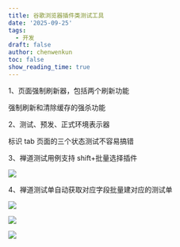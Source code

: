 ```yaml
---
title: 谷歌浏览器插件类测试工具
date: '2025-09-25'
tags:
  - 开发
draft: false
author: chenwenkun
toc: false
show_reading_time: true
---
```

1、页面强制刷新器，包括两个刷新功能

强制刷新和清除缓存的强杀功能

2、测试、预发、正式环境表示器

标识 tab 页面的三个状态测试不容易搞错

3、禅道测试用例支持 shift+批量选择插件

![](https://prod-files-secure.s3.us-west-2.amazonaws.com/c205fb54-92b2-4987-8be3-972b67d27acc/7ca8990d-2ef0-4ad6-8256-c807dbb8b3d5/image.png?X-Amz-Algorithm=AWS4-HMAC-SHA256&X-Amz-Content-Sha256=UNSIGNED-PAYLOAD&X-Amz-Credential=ASIAZI2LB466WCL3YOXC%2F20250925%2Fus-west-2%2Fs3%2Faws4_request&X-Amz-Date=20250925T122132Z&X-Amz-Expires=3600&X-Amz-Security-Token=IQoJb3JpZ2luX2VjEOz%2F%2F%2F%2F%2F%2F%2F%2F%2F%2FwEaCXVzLXdlc3QtMiJHMEUCIEyI11XDSSP6BVXynzEITmz841TstRLwpsojvpTxJV7CAiEAznwAzfOfJciqLgzvvtRPYCSQPNM8SOapmDYfpysv4qsq%2FwMIdRAAGgw2Mzc0MjMxODM4MDUiDDAxrtpqSBcraBeYVyrcA4BByF%2BCa6IIok8%2B7jrMWFgY4b5OPbhYPzuzGvFVZ4QfGxNByc8WAjntocOlQFup84RoWJVoJ4no4L%2FyiKrMHoCzyYeMbvYp1MXZ2x4LHWxLMAvnZUIC8FcjWOwGb2MU84THguZKTk8JQHqirmAA%2BhSTWIiGDKQ0GRcq3eGTN75pJsLyOom3q6WkIBARhbxs0OQtp4XNKRmrDx3CBLarcnjQ2mqMTGM8O4qMzn3WxYg22%2F12KjQw6%2Bp%2BJ0olzV0P%2FwK0VtRQmOXgnTNhK154BfAF8UDW44yVLeRXIcUajX3D33Mghbjr0jbB1MhHF0WMZxTQJVe10hIYpP8PoLU3iJXNwOcxd83nYW27V9ZIl289XLVDDVRodXgd5jLIXmX3P%2FMpc%2BbDGUQz9LPm7E4%2FzMwD1hu%2BiMOG%2Fr1QaaLD7B8tP350tKrPffX7h%2BS4R0jb67cRjt0cA2QBVheNk6Gb37p3mbZqSmCurD0O2cC9%2FwE4m3AlCl6ZIa0adZKalXBhAnZQzqI4mInW5FTL3rzr2Q62ry5q5LQyyauqeIpFW1QCpVNs1CYXZTTUsXtAunxv%2B7aCT0VcxHN7wq7VZWQuHeC8cB6bkSZBSEGgqGWTGCNY%2BCnPQhiGF5vwKvu0MIvP1MYGOqUBtO%2B5yruCFecbVhyEk7W9pQvz%2FDhIIHOB61Ynzt5Ntdyh4EBrrtL7cqnJsZwDBrZNYxM1d5OoGJKRSjtNpOywP3tqmNVEyr7HzxKkIRSaklTYpAKyE2tsezWmHIQuf%2Fx%2FbXxDud28I4D%2ByhishP%2FDLPI5Ij%2B9Y4jxzr5aMiGPEiZL7kZWhXxw94nPR3DzNtEXc4ouCMpA0NahwNUP37bWbcs7wVbh&X-Amz-Signature=3833be58962c3b35bd6f1cbde0751d2027e2088cc32cdf4e5d14ac9b635459c9&X-Amz-SignedHeaders=host&x-amz-checksum-mode=ENABLED&x-id=GetObject)

4、禅道测试单自动获取对应字段批量建对应的测试单

![](https://prod-files-secure.s3.us-west-2.amazonaws.com/c205fb54-92b2-4987-8be3-972b67d27acc/1ea39b01-dd1c-4a56-bb09-4fe87447f5c7/image.png?X-Amz-Algorithm=AWS4-HMAC-SHA256&X-Amz-Content-Sha256=UNSIGNED-PAYLOAD&X-Amz-Credential=ASIAZI2LB466WCL3YOXC%2F20250925%2Fus-west-2%2Fs3%2Faws4_request&X-Amz-Date=20250925T122132Z&X-Amz-Expires=3600&X-Amz-Security-Token=IQoJb3JpZ2luX2VjEOz%2F%2F%2F%2F%2F%2F%2F%2F%2F%2FwEaCXVzLXdlc3QtMiJHMEUCIEyI11XDSSP6BVXynzEITmz841TstRLwpsojvpTxJV7CAiEAznwAzfOfJciqLgzvvtRPYCSQPNM8SOapmDYfpysv4qsq%2FwMIdRAAGgw2Mzc0MjMxODM4MDUiDDAxrtpqSBcraBeYVyrcA4BByF%2BCa6IIok8%2B7jrMWFgY4b5OPbhYPzuzGvFVZ4QfGxNByc8WAjntocOlQFup84RoWJVoJ4no4L%2FyiKrMHoCzyYeMbvYp1MXZ2x4LHWxLMAvnZUIC8FcjWOwGb2MU84THguZKTk8JQHqirmAA%2BhSTWIiGDKQ0GRcq3eGTN75pJsLyOom3q6WkIBARhbxs0OQtp4XNKRmrDx3CBLarcnjQ2mqMTGM8O4qMzn3WxYg22%2F12KjQw6%2Bp%2BJ0olzV0P%2FwK0VtRQmOXgnTNhK154BfAF8UDW44yVLeRXIcUajX3D33Mghbjr0jbB1MhHF0WMZxTQJVe10hIYpP8PoLU3iJXNwOcxd83nYW27V9ZIl289XLVDDVRodXgd5jLIXmX3P%2FMpc%2BbDGUQz9LPm7E4%2FzMwD1hu%2BiMOG%2Fr1QaaLD7B8tP350tKrPffX7h%2BS4R0jb67cRjt0cA2QBVheNk6Gb37p3mbZqSmCurD0O2cC9%2FwE4m3AlCl6ZIa0adZKalXBhAnZQzqI4mInW5FTL3rzr2Q62ry5q5LQyyauqeIpFW1QCpVNs1CYXZTTUsXtAunxv%2B7aCT0VcxHN7wq7VZWQuHeC8cB6bkSZBSEGgqGWTGCNY%2BCnPQhiGF5vwKvu0MIvP1MYGOqUBtO%2B5yruCFecbVhyEk7W9pQvz%2FDhIIHOB61Ynzt5Ntdyh4EBrrtL7cqnJsZwDBrZNYxM1d5OoGJKRSjtNpOywP3tqmNVEyr7HzxKkIRSaklTYpAKyE2tsezWmHIQuf%2Fx%2FbXxDud28I4D%2ByhishP%2FDLPI5Ij%2B9Y4jxzr5aMiGPEiZL7kZWhXxw94nPR3DzNtEXc4ouCMpA0NahwNUP37bWbcs7wVbh&X-Amz-Signature=92c750497904f58ad3738d267e9d7c6c4a058bf609c0013f3076778fe52b59ff&X-Amz-SignedHeaders=host&x-amz-checksum-mode=ENABLED&x-id=GetObject)

![](https://prod-files-secure.s3.us-west-2.amazonaws.com/c205fb54-92b2-4987-8be3-972b67d27acc/fa727f1d-546c-42aa-9508-d8d3d1275bcd/image.png?X-Amz-Algorithm=AWS4-HMAC-SHA256&X-Amz-Content-Sha256=UNSIGNED-PAYLOAD&X-Amz-Credential=ASIAZI2LB466WCL3YOXC%2F20250925%2Fus-west-2%2Fs3%2Faws4_request&X-Amz-Date=20250925T122132Z&X-Amz-Expires=3600&X-Amz-Security-Token=IQoJb3JpZ2luX2VjEOz%2F%2F%2F%2F%2F%2F%2F%2F%2F%2FwEaCXVzLXdlc3QtMiJHMEUCIEyI11XDSSP6BVXynzEITmz841TstRLwpsojvpTxJV7CAiEAznwAzfOfJciqLgzvvtRPYCSQPNM8SOapmDYfpysv4qsq%2FwMIdRAAGgw2Mzc0MjMxODM4MDUiDDAxrtpqSBcraBeYVyrcA4BByF%2BCa6IIok8%2B7jrMWFgY4b5OPbhYPzuzGvFVZ4QfGxNByc8WAjntocOlQFup84RoWJVoJ4no4L%2FyiKrMHoCzyYeMbvYp1MXZ2x4LHWxLMAvnZUIC8FcjWOwGb2MU84THguZKTk8JQHqirmAA%2BhSTWIiGDKQ0GRcq3eGTN75pJsLyOom3q6WkIBARhbxs0OQtp4XNKRmrDx3CBLarcnjQ2mqMTGM8O4qMzn3WxYg22%2F12KjQw6%2Bp%2BJ0olzV0P%2FwK0VtRQmOXgnTNhK154BfAF8UDW44yVLeRXIcUajX3D33Mghbjr0jbB1MhHF0WMZxTQJVe10hIYpP8PoLU3iJXNwOcxd83nYW27V9ZIl289XLVDDVRodXgd5jLIXmX3P%2FMpc%2BbDGUQz9LPm7E4%2FzMwD1hu%2BiMOG%2Fr1QaaLD7B8tP350tKrPffX7h%2BS4R0jb67cRjt0cA2QBVheNk6Gb37p3mbZqSmCurD0O2cC9%2FwE4m3AlCl6ZIa0adZKalXBhAnZQzqI4mInW5FTL3rzr2Q62ry5q5LQyyauqeIpFW1QCpVNs1CYXZTTUsXtAunxv%2B7aCT0VcxHN7wq7VZWQuHeC8cB6bkSZBSEGgqGWTGCNY%2BCnPQhiGF5vwKvu0MIvP1MYGOqUBtO%2B5yruCFecbVhyEk7W9pQvz%2FDhIIHOB61Ynzt5Ntdyh4EBrrtL7cqnJsZwDBrZNYxM1d5OoGJKRSjtNpOywP3tqmNVEyr7HzxKkIRSaklTYpAKyE2tsezWmHIQuf%2Fx%2FbXxDud28I4D%2ByhishP%2FDLPI5Ij%2B9Y4jxzr5aMiGPEiZL7kZWhXxw94nPR3DzNtEXc4ouCMpA0NahwNUP37bWbcs7wVbh&X-Amz-Signature=825b2dbdbe8629dfc8ecde1396227b8fb33e2de63044fc7999a0f1a01f622214&X-Amz-SignedHeaders=host&x-amz-checksum-mode=ENABLED&x-id=GetObject)

![](https://prod-files-secure.s3.us-west-2.amazonaws.com/c205fb54-92b2-4987-8be3-972b67d27acc/2a374ca8-3be3-4978-8ee1-2331f1db0267/image.png?X-Amz-Algorithm=AWS4-HMAC-SHA256&X-Amz-Content-Sha256=UNSIGNED-PAYLOAD&X-Amz-Credential=ASIAZI2LB466WCL3YOXC%2F20250925%2Fus-west-2%2Fs3%2Faws4_request&X-Amz-Date=20250925T122132Z&X-Amz-Expires=3600&X-Amz-Security-Token=IQoJb3JpZ2luX2VjEOz%2F%2F%2F%2F%2F%2F%2F%2F%2F%2FwEaCXVzLXdlc3QtMiJHMEUCIEyI11XDSSP6BVXynzEITmz841TstRLwpsojvpTxJV7CAiEAznwAzfOfJciqLgzvvtRPYCSQPNM8SOapmDYfpysv4qsq%2FwMIdRAAGgw2Mzc0MjMxODM4MDUiDDAxrtpqSBcraBeYVyrcA4BByF%2BCa6IIok8%2B7jrMWFgY4b5OPbhYPzuzGvFVZ4QfGxNByc8WAjntocOlQFup84RoWJVoJ4no4L%2FyiKrMHoCzyYeMbvYp1MXZ2x4LHWxLMAvnZUIC8FcjWOwGb2MU84THguZKTk8JQHqirmAA%2BhSTWIiGDKQ0GRcq3eGTN75pJsLyOom3q6WkIBARhbxs0OQtp4XNKRmrDx3CBLarcnjQ2mqMTGM8O4qMzn3WxYg22%2F12KjQw6%2Bp%2BJ0olzV0P%2FwK0VtRQmOXgnTNhK154BfAF8UDW44yVLeRXIcUajX3D33Mghbjr0jbB1MhHF0WMZxTQJVe10hIYpP8PoLU3iJXNwOcxd83nYW27V9ZIl289XLVDDVRodXgd5jLIXmX3P%2FMpc%2BbDGUQz9LPm7E4%2FzMwD1hu%2BiMOG%2Fr1QaaLD7B8tP350tKrPffX7h%2BS4R0jb67cRjt0cA2QBVheNk6Gb37p3mbZqSmCurD0O2cC9%2FwE4m3AlCl6ZIa0adZKalXBhAnZQzqI4mInW5FTL3rzr2Q62ry5q5LQyyauqeIpFW1QCpVNs1CYXZTTUsXtAunxv%2B7aCT0VcxHN7wq7VZWQuHeC8cB6bkSZBSEGgqGWTGCNY%2BCnPQhiGF5vwKvu0MIvP1MYGOqUBtO%2B5yruCFecbVhyEk7W9pQvz%2FDhIIHOB61Ynzt5Ntdyh4EBrrtL7cqnJsZwDBrZNYxM1d5OoGJKRSjtNpOywP3tqmNVEyr7HzxKkIRSaklTYpAKyE2tsezWmHIQuf%2Fx%2FbXxDud28I4D%2ByhishP%2FDLPI5Ij%2B9Y4jxzr5aMiGPEiZL7kZWhXxw94nPR3DzNtEXc4ouCMpA0NahwNUP37bWbcs7wVbh&X-Amz-Signature=725607a402a67deab87265eb505c6c393a9203844d1b9993707216b01ea37e61&X-Amz-SignedHeaders=host&x-amz-checksum-mode=ENABLED&x-id=GetObject)
